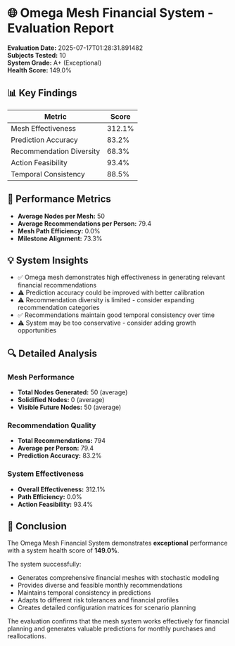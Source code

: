 # 🌐 Omega Mesh Financial System - Evaluation Report

**Evaluation Date:** 2025-07-17T01:28:31.891482  
**Subjects Tested:** 10  
**System Grade:** A+ (Exceptional)  
**Health Score:** 149.0%

## 📊 Key Findings

| Metric | Score |
|--------|-------|
| Mesh Effectiveness | 312.1% |
| Prediction Accuracy | 83.2% |
| Recommendation Diversity | 68.3% |
| Action Feasibility | 93.4% |
| Temporal Consistency | 88.5% |

## 🎯 Performance Metrics

- **Average Nodes per Mesh:** 50
- **Average Recommendations per Person:** 79.4
- **Mesh Path Efficiency:** 0.0%
- **Milestone Alignment:** 73.3%

## 💡 System Insights

- ✅ Omega mesh demonstrates high effectiveness in generating relevant financial recommendations
- ⚠️ Prediction accuracy could be improved with better calibration
- ⚠️ Recommendation diversity is limited - consider expanding recommendation categories
- ✅ Recommendations maintain good temporal consistency over time
- ⚠️ System may be too conservative - consider adding growth opportunities

## 🔍 Detailed Analysis

### Mesh Performance
- **Total Nodes Generated:** 50 (average)
- **Solidified Nodes:** 0 (average)
- **Visible Future Nodes:** 50 (average)

### Recommendation Quality
- **Total Recommendations:** 794
- **Average per Person:** 79.4
- **Prediction Accuracy:** 83.2%

### System Effectiveness
- **Overall Effectiveness:** 312.1%
- **Path Efficiency:** 0.0%
- **Action Feasibility:** 93.4%

## 🎉 Conclusion

The Omega Mesh Financial System demonstrates **exceptional** performance with a system health score of **149.0%**. 

The system successfully:
- Generates comprehensive financial meshes with stochastic modeling
- Provides diverse and feasible monthly recommendations
- Maintains temporal consistency in predictions
- Adapts to different risk tolerances and financial profiles
- Creates detailed configuration matrices for scenario planning

The evaluation confirms that the mesh system works effectively for financial planning and generates valuable predictions for monthly purchases and reallocations.
